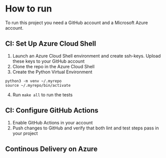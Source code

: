 # How to run

To run this project you need a GitHub account and a Microsoft Azure account.

## CI: Set Up Azure Cloud Shell
1. Launch an Azure Cloud Shell environment and create ssh-keys. Upload these keys to your GitHub account
2. Clone the repo in the Azure Cloud Shell
3. Create the Python Virtual Environment
```
python3 -m venv ~/.myrepo
source ~/.myrepo/bin/activate
```
4. Run ```make all``` to run the tests

## CI: Configure GitHub Actions
1. Enable GitHub Actions in your account
2. Push changes to GitHub and verify that both lint and test steps pass in your project

## Continous Delivery on Azure
